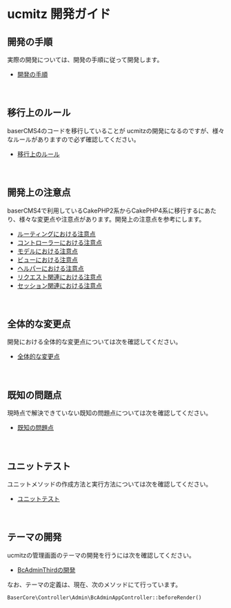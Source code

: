 # ucmitz 開発ガイド

## 開発の手順

実際の開発については、開発の手順に従って開発します。

- [開発の手順](https://github.com/baserproject/ucmitz/blob/dev/docs/development/procedure-development) 

　
## 移行上のルール

baserCMS4のコードを移行していることが ucmitzの開発になるのですが、様々なルールがありますので必ず確認してください。

- [移行上のルール](https://github.com/baserproject/ucmitz/blob/dev/docs/development/migration_rule.md)

　
## 開発上の注意点

baserCMS4で利用しているCakePHP2系からCakePHP4系に移行するにあたり、様々な変更点や注意点があります。開発上の注意点を参考にします。

- [ルーティングにおける注意点](https://github.com/baserproject/ucmitz/blob/dev/development/migration_point/about-routing.md)
- [コントローラーにおける注意点](https://github.com/baserproject/ucmitz/blob/dev/development/migration_point/about-controller.md)
- [モデルにおける注意点](https://github.com/baserproject/ucmitz/blob/dev/development/migration_point/about-model.md)
- [ビューにおける注意点](https://github.com/baserproject/ucmitz/blob/dev/development/migration_point/about-view.md)
- [ヘルパーにおける注意点](https://github.com/baserproject/ucmitz/blob/dev/development/migration_point/about-helper.md)
- [リクエスト関連における注意点](https://github.com/baserproject/ucmitz/blob/dev/development/migration_point/about-request.md)
- [セッション関連における注意点](https://github.com/baserproject/ucmitz/blob/dev/development/migration_point/about-request.md)

　
## 全体的な変更点

開発における全体的な変更点については次を確認してください。

- [全体的な変更点](https://github.com/baserproject/ucmitz/blob/dev/docs/development/change.md)

　
## 既知の問題点

現時点で解決できていない既知の問題点については次を確認してください。

- [既知の問題点](https://github.com/baserproject/ucmitz/blob/dev/docs/development/problem.md)

　　
## ユニットテスト

ユニットメソッドの作成方法と実行方法については次を確認してください。

- [ユニットテスト](https://github.com/baserproject/ucmitz/blob/dev/docs/development/test/unittest.md)

　
## テーマの開発

ucmitzの管理画面のテーマの開発を行うには次を確認してください。

- [BcAdminThirdの開発](https://github.com/baserproject/ucmitz/blob/dev/plugins/bc-admin-third/README.md)

なお、テーマの定義は、現在、次のメソッドにて行っています。
```php
BaserCore\Controller\Admin\BcAdminAppController::beforeRender()
```

　
